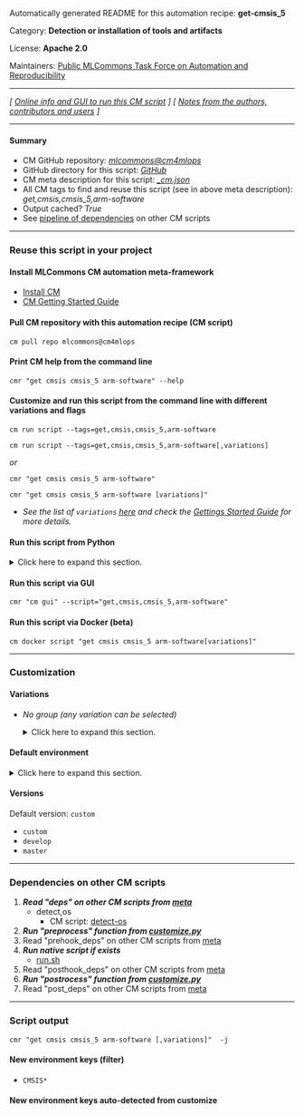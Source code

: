 Automatically generated README for this automation recipe: **get-cmsis_5**

Category: **Detection or installation of tools and artifacts**

License: **Apache 2.0**

Maintainers: [Public MLCommons Task Force on Automation and Reproducibility](https://github.com/mlcommons/ck/blob/master/docs/taskforce.md)

---
*[ [Online info and GUI to run this CM script](https://access.cknowledge.org/playground/?action=scripts&name=get-cmsis_5,2258c212b11443f5) ] [ [Notes from the authors, contributors and users](README-extra.md) ]*

---
#### Summary

* CM GitHub repository: *[mlcommons@cm4mlops](https://github.com/mlcommons/cm4mlops/tree/dev)*
* GitHub directory for this script: *[GitHub](https://github.com/mlcommons/cm4mlops/tree/dev/script/get-cmsis_5)*
* CM meta description for this script: *[_cm.json](_cm.json)*
* All CM tags to find and reuse this script (see in above meta description): *get,cmsis,cmsis_5,arm-software*
* Output cached? *True*
* See [pipeline of dependencies](#dependencies-on-other-cm-scripts) on other CM scripts


---
### Reuse this script in your project

#### Install MLCommons CM automation meta-framework

* [Install CM](https://access.cknowledge.org/playground/?action=install)
* [CM Getting Started Guide](https://github.com/mlcommons/ck/blob/master/docs/getting-started.md)

#### Pull CM repository with this automation recipe (CM script)

```cm pull repo mlcommons@cm4mlops```

#### Print CM help from the command line

````cmr "get cmsis cmsis_5 arm-software" --help````

#### Customize and run this script from the command line with different variations and flags

`cm run script --tags=get,cmsis,cmsis_5,arm-software`

`cm run script --tags=get,cmsis,cmsis_5,arm-software[,variations] `

*or*

`cmr "get cmsis cmsis_5 arm-software"`

`cmr "get cmsis cmsis_5 arm-software [variations]" `


* *See the list of `variations` [here](#variations) and check the [Gettings Started Guide](https://github.com/mlcommons/ck/blob/dev/docs/getting-started.md) for more details.*

#### Run this script from Python

<details>
<summary>Click here to expand this section.</summary>

```python

import cmind

r = cmind.access({'action':'run'
                  'automation':'script',
                  'tags':'get,cmsis,cmsis_5,arm-software'
                  'out':'con',
                  ...
                  (other input keys for this script)
                  ...
                 })

if r['return']>0:
    print (r['error'])

```

</details>


#### Run this script via GUI

```cmr "cm gui" --script="get,cmsis,cmsis_5,arm-software"```

#### Run this script via Docker (beta)

`cm docker script "get cmsis cmsis_5 arm-software[variations]" `

___
### Customization


#### Variations

  * *No group (any variation can be selected)*
    <details>
    <summary>Click here to expand this section.</summary>

    * `_recurse-submodules`
      - Environment variables:
        - *CM_GIT_RECURSE_SUBMODULES*: `--recurse-submodules`
      - Workflow:
    * `_short-history`
      - Environment variables:
        - *CM_GIT_DEPTH*: `--depth 10`
      - Workflow:

    </details>

#### Default environment

<details>
<summary>Click here to expand this section.</summary>

These keys can be updated via `--env.KEY=VALUE` or `env` dictionary in `@input.json` or using script flags.

* CM_GIT_DEPTH: ``
* CM_GIT_PATCH: `no`
* CM_GIT_URL: `https://github.com/ARM-software/CMSIS_5.git`

</details>

#### Versions
Default version: `custom`

* `custom`
* `develop`
* `master`
___
### Dependencies on other CM scripts


  1. ***Read "deps" on other CM scripts from [meta](https://github.com/mlcommons/cm4mlops/tree/dev/script/get-cmsis_5/_cm.json)***
     * detect,os
       - CM script: [detect-os](https://github.com/mlcommons/cm4mlops/tree/master/script/detect-os)
  1. ***Run "preprocess" function from [customize.py](https://github.com/mlcommons/cm4mlops/tree/dev/script/get-cmsis_5/customize.py)***
  1. Read "prehook_deps" on other CM scripts from [meta](https://github.com/mlcommons/cm4mlops/tree/dev/script/get-cmsis_5/_cm.json)
  1. ***Run native script if exists***
     * [run.sh](https://github.com/mlcommons/cm4mlops/tree/dev/script/get-cmsis_5/run.sh)
  1. Read "posthook_deps" on other CM scripts from [meta](https://github.com/mlcommons/cm4mlops/tree/dev/script/get-cmsis_5/_cm.json)
  1. ***Run "postrocess" function from [customize.py](https://github.com/mlcommons/cm4mlops/tree/dev/script/get-cmsis_5/customize.py)***
  1. Read "post_deps" on other CM scripts from [meta](https://github.com/mlcommons/cm4mlops/tree/dev/script/get-cmsis_5/_cm.json)

___
### Script output
`cmr "get cmsis cmsis_5 arm-software [,variations]"  -j`
#### New environment keys (filter)

* `CMSIS*`
#### New environment keys auto-detected from customize
